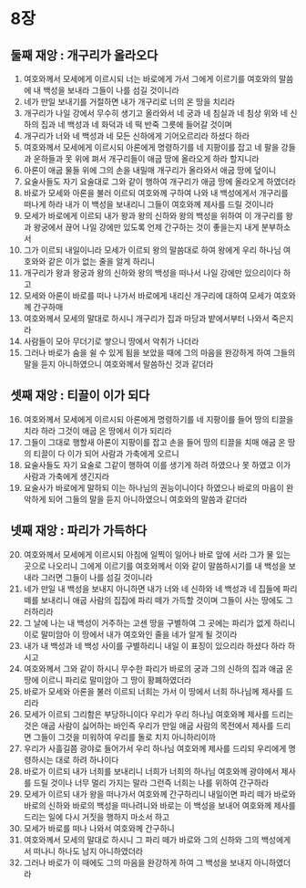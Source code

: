 # 8장

## 둘째 재앙 : 개구리가 올라오다
1. 여호와께서 모세에게 이르시되 너는 바로에게 가서 그에게 이르기를 여호와의 말씀에 내 백성을 보내라 그들이 나를 섬길 것이니라
2. 네가 만일 보내기를 거절하면 내가 개구리로 너의 온 땅을 치리라
3. 개구리가 나일 강에서 무수히 생기고 올라와서 네 궁과 네 침실과 네 침상 위와 네 신하의 집과 네 백성과 네 화덕과 네 떡 반죽 그릇에 들어갈 것이며
4. 개구리가 너와 네 백성과 네 모든 신하에게 기어오르리라 하셨다 하라
5. 여호와께서 모세에게 이르시되 아론에게 명령하기를 네 지팡이를 잡고 네 팔을 강들과 운하들과 못 위에 펴서 개구리들이 애굽 땅에 올라오게 하라 할지니라
6. 아론이 애굽 물들 위에 그의 손을 내밀매 개구리가 올라와서 애굽 땅에 덮이니
7. 요술사들도 자기 요술대로 그와 같이 행하여 개구리가 애굽 땅에 올라오게 하였더라
8. 바로가 모세와 아론을 불러 이르되 여호와께 구하여 나와 내 백성에게서 개구리를 떠나게 하라 내가 이 백성을 보내리니 그들이 여호와께 제사를 드릴 것이니라
9. 모세가 바로에게 이르되 내가 왕과 왕의 신하와 왕의 백성을 위하여 이 개구리를 왕과 왕궁에서 끊어 나일 강에만 있도록 언제 간구하는 것이 좋을는지 내게 분부하소서
10. 그가 이르되 내일이니라 모세가 이르되 왕의 말씀대로 하여 왕에게 우리 하나님 여호와와 같은 이가 없는 줄을 알게 하리니
11. 개구리가 왕과 왕궁과 왕의 신하와 왕의 백성을 떠나서 나일 강에만 있으리이다 하고
12. 모세와 아론이 바로를 떠나 나가서 바로에게 내리신 개구리에 대하여 모세가 여호와께 간구하매
13. 여호와께서 모세의 말대로 하시니 개구리가 집과 마당과 밭에서부터 나와서 죽은지라
14. 사람들이 모아 무더기로 쌓으니 땅에서 악취가 나더라
15. 그러나 바로가 숨을 쉴 수 있게 됨을 보았을 때에 그의 마음을 완강하게 하여 그들의 말을 듣지 아니하였으니 여호와께서 말씀하신 것과 같더라

## 셋째 재앙 : 티끌이 이가 되다
16. 여호와께서 모세에게 이르시되 아론에게 명령하기를 네 지팡이를 들어 땅의 티끌을 치라 하라 그것이 애굽 온 땅에서 이가 되리라
17. 그들이 그대로 행할새 아론이 지팡이를 잡고 손을 들어 땅의 티끌을 치매 애굽 온 땅의 티끌이 다 이가 되어 사람과 가축에게 오르니
18. 요술사들도 자기 요술로 그같이 행하여 이를 생기게 하려 하였으나 못 하였고 이가 사람과 가축에게 생긴지라
19. 요술사가 바로에게 말하되 이는 하나님의 권능이니이다 하였으나 바로의 마음이 완악하게 되어 그들의 말을 듣지 아니하였으니 여호와의 말씀과 같더라

## 넷째 재앙 : 파리가 가득하다
20. 여호와께서 모세에게 이르시되 아침에 일찍이 일어나 바로 앞에 서라 그가 물 있는 곳으로 나오리니 그에게 이르기를 여호와께서 이와 같이 말씀하시기를 내 백성을 보내라 그러면 그들이 나를 섬길 것이니라
21. 네가 만일 내 백성을 보내지 아니하면 내가 너와 네 신하와 네 백성과 네 집들에 파리 떼를 보내리니 애굽 사람의 집집에 파리 떼가 가득할 것이며 그들이 사는 땅에도 그러하리라
22. 그 날에 나는 내 백성이 거주하는 고센 땅을 구별하여 그 곳에는 파리가 없게 하리니 이로 말미암아 이 땅에서 내가 여호와인 줄을 네가 알게 될 것이라
23. 내가 내 백성과 네 백성 사이를 구별하리니 내일 이 표징이 있으리라 하셨다 하라 하시고
24. 여호와께서 그와 같이 하시니 무수한 파리가 바로의 궁과 그의 신하의 집과 애굽 온 땅에 이르니 파리로 말미암아 그 땅이 황폐하였더라
25. 바로가 모세와 아론을 불러 이르되 너희는 가서 이 땅에서 너희 하나님께 제사를 드리라
26. 모세가 이르되 그리함은 부당하니이다 우리가 우리 하나님 여호와께 제사를 드리는 것은 애굽 사람이 싫어하는 바인즉 우리가 만일 애굽 사람의 목전에서 제사를 드리면 그들이 그것을 미워하여 우리를 돌로 치지 아니하리이까
27. 우리가 사흘길쯤 광야로 들어가서 우리 하나님 여호와께 제사를 드리되 우리에게 명령하시는 대로 하려 하나이다
28. 바로가 이르되 내가 너희를 보내리니 너희가 너희의 하나님 여호와께 광야에서 제사를 드릴 것이나 너무 멀리 가지는 말라 그런즉 너희는 나를 위하여 간구하라
29. 모세가 이르되 내가 왕을 떠나가서 여호와께 간구하리니 내일이면 파리 떼가 바로와 바로의 신하와 바로의 백성을 떠나려니와 바로는 이 백성을 보내어 여호와께 제사를 드리는 일에 다시 거짓을 행하지 마소서 하고
30. 모세가 바로를 떠나 나와서 여호와께 간구하니
31. 여호와께서 모세의 말대로 하시니 그 파리 떼가 바로와 그의 신하와 그의 백성에게서 떠나니 하나도 남지 아니하였더라
32. 그러나 바로가 이 때에도 그의 마음을 완강하게 하여 그 백성을 보내지 아니하였더라